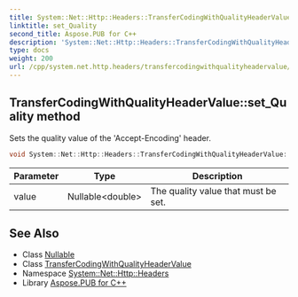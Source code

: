 ```yaml
---
title: System::Net::Http::Headers::TransferCodingWithQualityHeaderValue::set_Quality method
linktitle: set_Quality
second_title: Aspose.PUB for C++
description: 'System::Net::Http::Headers::TransferCodingWithQualityHeaderValue::set_Quality method. Sets the quality value of the ''Accept-Encoding'' header in C++.'
type: docs
weight: 200
url: /cpp/system.net.http.headers/transfercodingwithqualityheadervalue/set_quality/
---
```

## TransferCodingWithQualityHeaderValue::set_Quality method


Sets the quality value of the 'Accept-Encoding' header.

```cpp
void System::Net::Http::Headers::TransferCodingWithQualityHeaderValue::set_Quality(Nullable<double> value)
```


| Parameter | Type | Description |
| --- | --- | --- |
| value | Nullable\<double\> | The quality value that must be set. |

## See Also

* Class [Nullable](../../../system/nullable/)
* Class [TransferCodingWithQualityHeaderValue](../)
* Namespace [System::Net::Http::Headers](../../)
* Library [Aspose.PUB for C++](../../../)
